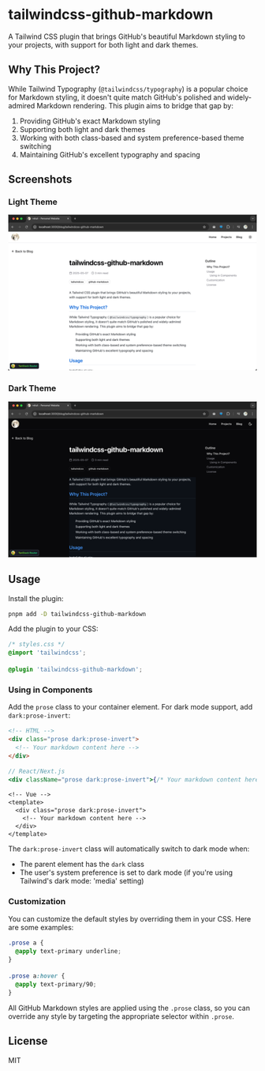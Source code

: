 # tailwindcss-github-markdown

A Tailwind CSS plugin that brings GitHub's beautiful Markdown styling to your projects, with support for both light and dark themes.

## Why This Project?

While Tailwind Typography (`@tailwindcss/typography`) is a popular choice for Markdown styling, it doesn't quite match GitHub's polished and widely-admired Markdown rendering. This plugin aims to bridge that gap by:

1. Providing GitHub's exact Markdown styling
2. Supporting both light and dark themes
3. Working with both class-based and system preference-based theme switching
4. Maintaining GitHub's excellent typography and spacing

## Screenshots

### Light Theme

![Light Theme Screenshot](screenshots/light.png)

### Dark Theme

![Dark Theme Screenshot](screenshots/dark.png)

## Usage

Install the plugin:

```bash
pnpm add -D tailwindcss-github-markdown
```

Add the plugin to your CSS:

```css
/* styles.css */
@import 'tailwindcss';

@plugin 'tailwindcss-github-markdown';
```

### Using in Components

Add the `prose` class to your container element. For dark mode support, add `dark:prose-invert`:

```html
<!-- HTML -->
<div class="prose dark:prose-invert">
  <!-- Your markdown content here -->
</div>
```

```jsx
// React/Next.js
<div className="prose dark:prose-invert">{/* Your markdown content here */}</div>
```

```vue
<!-- Vue -->
<template>
  <div class="prose dark:prose-invert">
    <!-- Your markdown content here -->
  </div>
</template>
```

The `dark:prose-invert` class will automatically switch to dark mode when:

- The parent element has the `dark` class
- The user's system preference is set to dark mode (if you're using Tailwind's dark mode: 'media' setting)

### Customization

You can customize the default styles by overriding them in your CSS. Here are some examples:

```css
.prose a {
  @apply text-primary underline;
}

.prose a:hover {
  @apply text-primary/90;
}
```

All GitHub Markdown styles are applied using the `.prose` class, so you can override any style by targeting the appropriate selector within `.prose`.

## License

MIT
